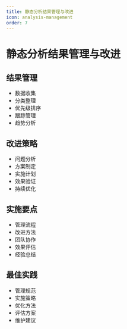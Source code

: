 ```yaml
---
title: 静态分析结果管理与改进
icon: analysis-management
order: 7
---
```


# 静态分析结果管理与改进

## 结果管理
- 数据收集
- 分类整理
- 优先级排序
- 跟踪管理
- 趋势分析

## 改进策略
- 问题分析
- 方案制定
- 实施计划
- 效果验证
- 持续优化

## 实施要点
- 管理流程
- 改进方法
- 团队协作
- 效果评估
- 经验总结

## 最佳实践
- 管理规范
- 实施策略
- 优化方法
- 评估方案
- 维护建议
